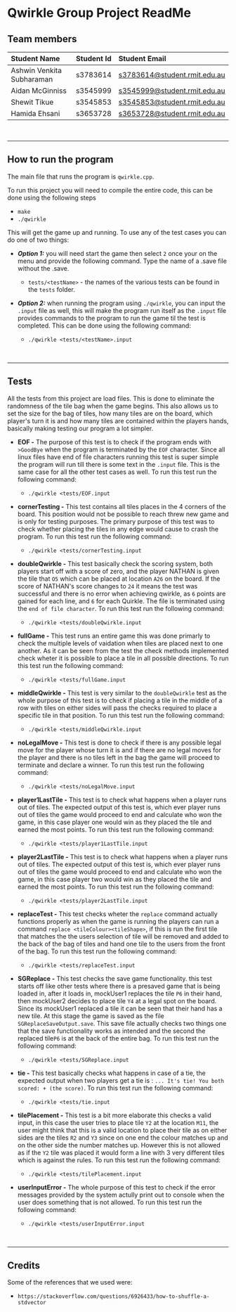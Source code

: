 # Qwirkle Group Project ReadMe

## Team members 

| Student Name   | Student Id   | Student Email |
| :------------- | :----------: | :-------------|
| Ashwin Venkita Subharaman | s3783614 | s3783614@student.rmit.edu.au|
| Aidan McGinniss  | s3545999 | s3545999@student.rmit.edu.au|
| Shewit Tikue | s3545853 | s3545853@student.rmit.edu.au|
| Hamida Ehsani | s3653728 | s3653728@student.rmit.edu.au|
</br>
<hr></hr>

## How to run the program
The main file that runs the program is `qwirkle.cpp`. 

To run this project you will need to compile the entire code, this can be done using the following steps
- `make`
- `./qwirkle`

This will get the game up and running. To use any of the test cases you can do one of two things:
- ***Option 1:*** you will need start the game then select `2` once your on the menu and provide the following command. Type the name of a .save file without the .save.
    - `tests/<testName>` - the names of the various tests can be found in the `tests` folder.

- ***Option 2:*** when running the program using `./qwirkle`, you can input the `.input` file as well, this will make the program run itself as the `.input` file provides commands to the program to run the game til the test is completed. This can be done using the following command:
    - `./qwirkle <tests/<testName>.input`
</br>
<hr></hr>

## Tests
All the tests from this project are load files. This is done to eliminate the randomness of the tile bag when the game begins. This also allows us to set the size for the bag of tiles, how many tiles are on the board, which player's turn it is and how many tiles are contained within the players hands, basically making testing our program a lot simpler.

- **EOF -** The purpose of this test is to check if the program ends with `>GoodBye` when the program is terminated by the `EOF` character. Since all linux files have end of file characters running this test is super simple the program will run till there is some text in the `.input` file. This is the same case for all the other test cases as well. To run this test run the following command:
    - `./qwirkle <tests/EOF.input`

- **cornerTesting -** This test contains all tiles places in the 4 corners of the board. This position would not be possible to reach threw new game and is only for testing purposes. The primary purpose of this test was to check whether placing the tiles in any edge would cause to crash the program. To run this test run the following command:
    - `./qwirkle <tests/cornerTesting.input`
- **doubleQwirkle -** This test basically check the scoring system, both players start off with a score of zero, and the player NATHAN is given the tile that `O5` which can be placed at location `A26` on the board. If the score of NATHAN's score changes to `24` it means the test was successful and there is no error when achieving qwirkle, as `6` points are gained for each line, and `6` for each Quirkle. The file is terminated using the `end of file character`. To run this test run the following command:
    - `./qwirkle <tests/doubleQwirkle.input`

- **fullGame -** This test runs an entire game this was done primarly to check the multiple levels of vaidation when tiles are placed next to one another. As it can be seen from the test the check methods implemented check wheter it is possible to place a tile in all possible directions. To run this test run the following command:
    - `./qwirkle <tests/fullGame.input`
- **middleQwirkle -** This test is very similar to the `doubleQwirkle` test as the whole purpose of this test is to check if placing a tile in the middle of a row with tiles on either sides will pass the checks required to place a specific tile in that position. To run this test run the following command:
    - `./qwirkle <tests/middleQwirkle.input`
- **noLegalMove -** This test is done to check if there is any possible legal move for the player whose turn it is and if there are no legal moves for the player and there is no tiles left in the bag the game will proceed to terminate and declare a winner. To run this test run the following command:
    - `./qwirkle <tests/noLegalMove.input`
- **player1LastTile -** This test is to check what happens when a player runs out of tiles. The expected output of this test is, which ever player runs out of tiles the game would proceed to end and calculate who won the game, in this case player one would win as they placed the tile and earned the most points. To run this test run the following command:
    - `./qwirkle <tests/player1LastTile.input`
- **player2LastTile -** This test is to check what happens when a player runs out of tiles. The expected output of this test is, which ever player runs out of tiles the game would proceed to end and calculate who won the game, in this case player two would win as they placed the tile and earned the most points. To run this test run the following command:
    - `./qwirkle <tests/player2LastTile.input`
- **replaceTest -**  This test checks wheter the `replace` command actually functions properly as when the game is running the players can run a command `replace <tileColour><tileShape>`, if this is run the first tile that matches the the users selection of tile will be removed and added to the back of the bag of tiles and hand one tile to the users from the front of the bag. To run this test run the following command:
    - `./qwirkle <tests/replaceTest.input`
- **SGReplace -** This test checks the save game functionality. this test starts off like other tests where there is a presaved game that is being loaded in, after it loads in, mockUser1 replaces the tile `P6` in their hand, then mockUser2 decides to place tile `Y4` at a legal spot on the board. Since its mockUser1 replaced a tile it can be seen that their hand has a new tile. At this stage the game is saved as the file `SGReplaceSaveOutput.save`. This save file actually checks two things one that the save functionality works as intended and the second the replaced tile`P6` is at the back of the entire bag. To run this test run the following command:
    - `./qwirkle <tests/SGReplace.input`
- **tie -** This test basically checks what happens in case of a tie, the expected output when two players get a tie is : `... It's tie! You both scored: + (the score)`. To run this test run the following command:
    - `./qwirkle <tests/tie.input`
- **tilePlacement -** This test is a bit more elaborate this checks a valid input, in this case the user tries to place tile `Y2` at the location `M11`, the user might think that this is a valid location to place their tile as on either sides are the tiles `R2` and `Y3` since on one end the colour matches up and on the other side the number matches up. However this is not allowed as if the `Y2` tile was placed it would form a line with 3 very different tiles which is against the rules. To run this test run the following command:
    - `./qwirkle <tests/tilePlacement.input`
- **userInputError -** The whole purpose of this test to check if the error messages provided by the system actully print out to console when the user does something that is not allowed. To run this test run the following command:
    - `./qwirkle <tests/userInputError.input`
</br>
<hr></hr>

## Credits
Some of the references that we used were:
- `https://stackoverflow.com/questions/6926433/how-to-shuffle-a-stdvector`